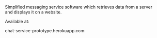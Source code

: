 Simplified messaging service software which retrieves data from a server and displays it on a website. 

Available at: 

chat-service-prototype.herokuapp.com